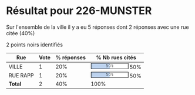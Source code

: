 # Résultat pour 226-MUNSTER

Sur l'ensemble de la ville il y a eu 5 réponses dont 2 réponses avec une rue citée (40%)

2 points noirs identifiés

| Rue | Vote | % réponses | % Nb rues cités|
|-----|------|------------|----------------|
| VILLE | 1 | 20% | <img src="../../img/bar_50.gif" />&nbsp;50%|
| RUE RAPP | 1 | 20% | <img src="../../img/bar_50.gif" />&nbsp;50%|
| **Total** | 2 | 40% | 100%|
